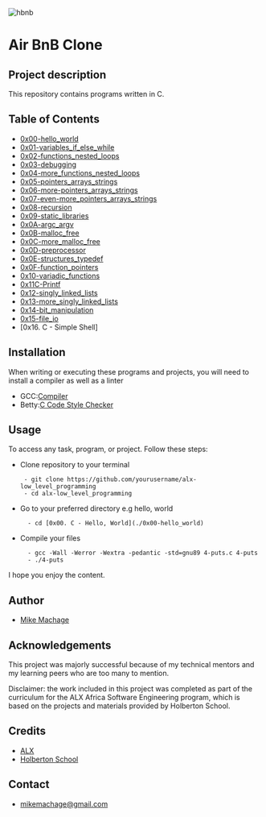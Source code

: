![hbnb](https://github.com/machage9603/AirBnB_clone/assets/139768288/0fea0a15-e99b-4029-aaf3-84122695c2fa)

# **Air BnB Clone**

## **Project description**

This repository contains programs written in C.

## **Table of Contents**

- [0x00-hello_world](https://github.com/machage9603/alx-low_level_programming/tree/master/0x00-hello_world)
- [0x01-variables_if_else_while](https://github.com/machage9603/alx-low_level_programming/tree/master/0x01-variables_if_else_while)
- [0x02-functions_nested_loops](https://github.com/machage9603/alx-low_level_programming/tree/master/0x02-functions_nested_loops)
- [0x03-debugging](https://github.com/machage9603/alx-low_level_programming/tree/master/0x03-debugging)
- [0x04-more_functions_nested_loops](https://github.com/machage9603/alx-low_level_programming/tree/master/0x04-more_functions_nested_loops)
- [0x05-pointers_arrays_strings](https://github.com/machage9603/alx-low_level_programming/tree/master/0x05-pointers_arrays_strings)
- [0x06-more-pointers_arrays_strings](https://github.com/machage9603/alx-low_level_programming/tree/master/0x06-pointers_arrays_strings)
- [0x07-even-more_pointers_arrays_strings](https://github.com/machage9603/alx-low_level_programming/tree/master/0x07-pointers_arrays_strings)
- [0x08-recursion](https://github.com/machage9603/alx-low_level_programming/tree/master/0x08-recursion)
- [0x09-static_libraries](https://github.com/machage9603/alx-low_level_programming/tree/master/0x09-static_libraries)
- [0x0A-argc_argv](https://github.com/machage9603/alx-low_level_programming/tree/master/0x0A-argc_argv)
- [0x0B-malloc_free](https://github.com/machage9603/alx-low_level_programming/tree/master/0x0B-malloc_free)
- [0x0C-more_malloc_free](https://github.com/machage9603/alx-low_level_programming/tree/master/0x0B-malloc_free)
- [0x0D-preprocessor](https://github.com/machage9603/alx-low_level_programming/tree/master/0x0D-preprocessor)
- [0x0E-structures_typedef](https://github.com/machage9603/alx-low_level_programming/tree/master/0x0E-structures_typedef)
- [0x0F-function_pointers](https://github.com/machage9603/alx-low_level_programming/tree/master/0x0F-function_pointers)
- [0x10-variadic_functions](https://github.com/machage9603/alx-low_level_programming/tree/master/0x10-variadic_functions)
- [0x11C-Printf](https://github.com/machage9603/printf)
- [0x12-singly_linked_lists](https://github.com/machage9603/alx-low_level_programming/tree/master/0x12-singly_linked_lists)
- [0x13-more_singly_linked_lists](https://github.com/machage9603/alx-low_level_programming/tree/master/0x13-more_singly_linked_lists)
- [0x14-bit_manipulation](https://github.com/machage9603/alx-low_level_programming/tree/master/0x14-bit_manipulation)
- [0x15-file_io](https://github.com/machage9603/alx-low_level_programming/tree/master/0x15-file_io)
- [0x16. C - Simple Shell]

## **Installation**

When writing or executing these programs and projects, you will need to install a compiler as well as a linter

- GCC:[Compiler](https://gcc.gnu.org/)
- Betty:[C Code Style Checker](https://github.com/holbertonschool/Betty.git)

## **Usage**

To access any task, program, or project. Follow these steps:

- Clone repository to your terminal

       - git clone https://github.com/yourusername/alx-low_level_programming
       - cd alx-low_level_programming

- Go to your preferred directory e.g hello, world

        - cd [0x00. C - Hello, World](./0x00-hello_world)

- Compile your files

        - gcc -Wall -Werror -Wextra -pedantic -std=gnu89 4-puts.c 4-puts
        - ./4-puts

I hope you enjoy the content.

## Author

- [Mike Machage](https://twitter.com/machage_)

## Acknowledgements

This project was majorly successful because of my technical mentors and my learning peers who are too many to mention.

Disclaimer: the work included in this project was completed as part of the curriculum for the ALX Africa Software Engineering program, which is based on the projects and materials provided by Holberton School.

## Credits

- [ALX](https://www.alxafrica.com/)
- [Holberton School](https://www.holbertonschool.com/)

## Contact

- mikemachage@gmail.com
